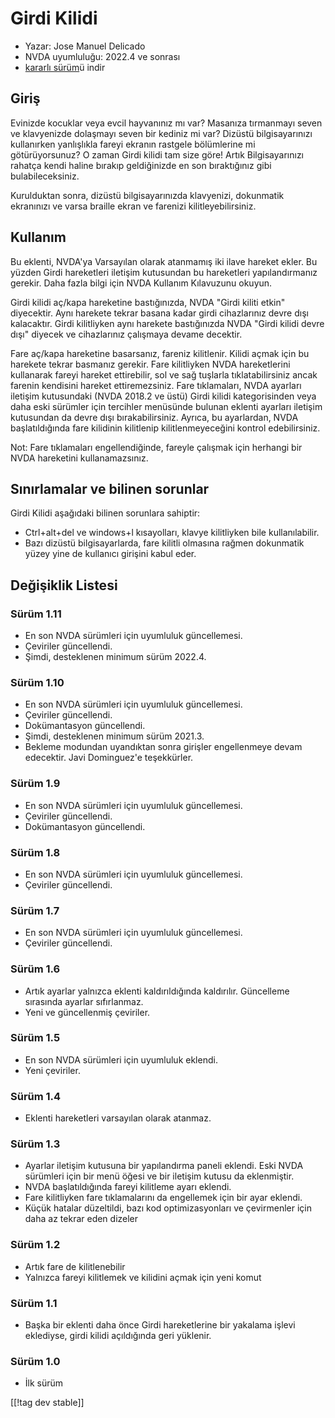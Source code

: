 # Girdi Kilidi #

* Yazar: Jose Manuel Delicado
* NVDA uyumluluğu: 2022.4 ve sonrası
* [kararlı sürüm][1]ü indir

## Giriş

Evinizde kocuklar veya evcil hayvanınız mı var? Masanıza tırmanmayı seven ve
klavyenizde dolaşmayı seven bir kediniz mi var? Dizüstü bilgisayarınızı
kullanırken yanlışlıkla fareyi ekranın rastgele bölümlerine mi
götürüyorsunuz? O zaman Girdi kilidi tam size göre! Artık Bilgisayarınızı
rahatça kendi haline bırakıp geldiğinizde en son bıraktığınız gibi
bulabileceksiniz.

Kurulduktan sonra, dizüstü bilgisayarınızda klavyenizi, dokunmatik
ekranınızı ve varsa braille ekran ve farenizi kilitleyebilirsiniz.

## Kullanım

Bu eklenti, NVDA'ya Varsayılan olarak atanmamış iki ilave hareket ekler. Bu
yüzden Girdi hareketleri iletişim kutusundan bu hareketleri yapılandırmanız
gerekir. Daha fazla bilgi için NVDA Kullanım Kılavuzunu okuyun.

Girdi kilidi aç/kapa hareketine bastığınızda, NVDA "Girdi kiliti etkin"
diyecektir. Aynı harekete tekrar basana kadar girdi cihazlarınız devre dışı
kalacaktır. Girdi kilitliyken aynı harekete bastığınızda NVDA "Girdi kilidi
devre dışı" diyecek ve cihazlarınız çalışmaya devame decektir.

Fare aç/kapa hareketine basarsanız, fareniz kilitlenir. Kilidi açmak için bu
harekete tekrar basmanız gerekir. Fare kilitliyken NVDA hareketlerini
kullanarak fareyi hareket ettirebilir, sol ve sağ tuşlarla tıklatabilirsiniz
ancak farenin kendisini hareket ettiremezsiniz. Fare tıklamaları, NVDA
ayarları iletişim kutusundaki (NVDA 2018.2 ve üstü) Girdi kilidi
kategorisinden veya daha eski sürümler için tercihler menüsünde bulunan
eklenti ayarları iletişim kutusundan da devre dışı bırakabilirsiniz. Ayrıca,
bu ayarlardan, NVDA başlatıldığında fare kilidinin kilitlenip
kilitlenmeyeceğini kontrol edebilirsiniz.

Not: Fare tıklamaları engellendiğinde, fareyle çalışmak için herhangi bir
NVDA hareketini kullanamazsınız.

## Sınırlamalar ve bilinen sorunlar

Girdi Kilidi aşağıdaki bilinen sorunlara sahiptir:

* Ctrl+alt+del ve windows+l kısayolları, klavye kilitliyken bile
  kullanılabilir.
* Bazı dizüstü bilgisayarlarda, fare kilitli olmasına rağmen dokunmatik
  yüzey yine de kullanıcı girişini kabul eder.

## Değişiklik Listesi

### Sürüm 1.11

* En son NVDA sürümleri için uyumluluk güncellemesi.
* Çeviriler güncellendi.
* Şimdi, desteklenen minimum sürüm 2022.4.

### Sürüm 1.10

* En son NVDA sürümleri için uyumluluk güncellemesi.
* Çeviriler güncellendi.
* Dokümantasyon güncellendi.
* Şimdi, desteklenen minimum sürüm 2021.3.
* Bekleme modundan uyandıktan sonra girişler engellenmeye devam
  edecektir. Javi Dominguez'e teşekkürler.

### Sürüm 1.9

* En son NVDA sürümleri için uyumluluk güncellemesi.
* Çeviriler güncellendi.
* Dokümantasyon güncellendi.

### Sürüm 1.8

* En son NVDA sürümleri için uyumluluk güncellemesi.
* Çeviriler güncellendi.

### Sürüm 1.7

* En son NVDA sürümleri için uyumluluk güncellemesi.
* Çeviriler güncellendi.

### Sürüm 1.6

* Artık ayarlar yalnızca eklenti kaldırıldığında kaldırılır. Güncelleme
  sırasında ayarlar sıfırlanmaz.
* Yeni ve güncellenmiş çeviriler.

### Sürüm 1.5

* En son NVDA sürümleri için uyumluluk eklendi.
* Yeni çeviriler.

### Sürüm 1.4

* Eklenti hareketleri varsayılan olarak atanmaz.

### Sürüm 1.3

* Ayarlar iletişim kutusuna bir yapılandırma paneli eklendi. Eski NVDA
  sürümleri için bir menü öğesi ve bir iletişim kutusu da eklenmiştir.
* NVDA başlatıldığında fareyi kilitleme ayarı eklendi.
* Fare kilitliyken fare tıklamalarını da engellemek için bir ayar eklendi.
* Küçük hatalar düzeltildi, bazı kod optimizasyonları ve çevirmenler için
  daha az tekrar eden dizeler

### Sürüm 1.2

* Artık fare de kilitlenebilir
* Yalnızca fareyi kilitlemek ve kilidini açmak için yeni komut

### Sürüm 1.1

* Başka bir eklenti daha önce Girdi hareketlerine bir yakalama işlevi
  eklediyse, girdi kilidi açıldığında geri yüklenir.

### Sürüm 1.0

* İlk sürüm

[[!tag dev stable]]

[1]: https://www.nvaccess.org/addonStore/legacy?file=inputLock
